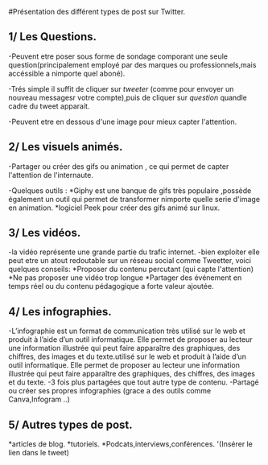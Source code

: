 #Présentation des différent types de post sur Twitter.

## 1/ Les Questions.

-Peuvent etre poser sous forme de sondage comporant une seule question(principalement employé par des marques ou professionnels,mais accéssible a nimporte quel aboné).

-Trés simple il suffit de cliquer sur *tweeter* (comme pour envoyer un nouveau messagesr votre compte),puis de cliquer sur *question* quandle cadre du tweet apparait.

-Peuvent etre en dessous d'une image pour mieux capter l'attention.

 ## 2/ Les visuels animés.

 -Partager ou créer des gifs ou animation , ce qui permet de capter l'attention de l'internaute.

 -Quelques outils :
 *Giphy est une banque de gifs très populaire ,possède également un outil qui permet de transformer nimporte quelle serie d'image en animation.
 *logiciel Peek pour créer des gifs animé sur linux.
 

 ## 3/ Les vidéos.

 -la vidéo représente une grande partie  du trafic internet.
 -bien exploiter elle peut etre un atout redoutable sur un réseau social comme Tweetter, voici quelques conseils:
*Proposer du contenu percutant (qui capte l'attention)
*Ne pas proposer une vidéo trop longue
*Partager des événement en temps réel ou du contenu pédagogique a forte valeur ajoutée.

## 4/ Les infographies.

-L’infographie est un format de communication très utilisé sur le web et produit à l’aide d’un outil informatique. Elle permet de proposer au lecteur une information illustrée qui peut faire apparaître des graphiques, des chiffres, des images et du texte.utilisé sur le web et produit à l’aide d’un outil informatique. Elle permet de proposer au lecteur une information illustrée qui peut faire apparaître des graphiques, des chiffres, des images et du texte.
-3 fois plus partagées que tout autre type de contenu.
-Partagé ou créer ses propres infographies (grace a des outils comme Canva,Infogram ..)

## 5/ Autres types de post.

*articles de blog.
*tutoriels.
*Podcats,interviews,conférences.
'(Insérer le lien dans le tweet)

